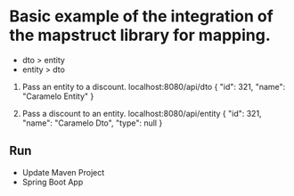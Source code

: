 # Basic example of the integration of the mapstruct library for mapping.

 - dto > entity
 - entity > dto

1. Pass an entity to a discount.
        localhost:8080/api/dto			{ "id": 321, "name": "Caramelo Entity" }

2. Pass a discount to an entity.
        localhost:8080/api/entity		{ "id": 321, "name": "Caramelo Dto", "type": null }

## Run
 - Update Maven Project
 - Spring Boot App
